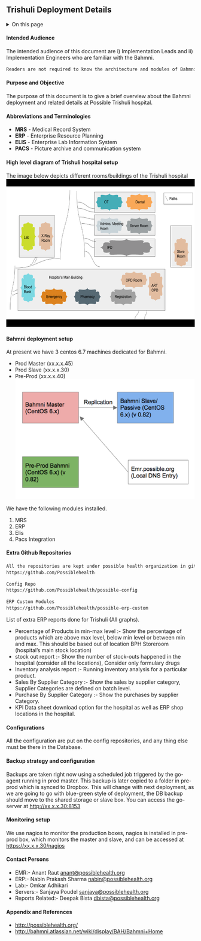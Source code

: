 Trishuli Deployment Details 
---

<details>
<summary>On this page</summary>

- [Intended Audience](#intended-audience)
- [Purpose and Objective](#purpose-and-objective)
- [Abbreviations and Terminologies](#abbreviations-and-terminologies)
- [High level diagram of Trishuli hospital setup](#high-level-diagram-of-possible-hospital-setup)
- [Bahmni deployment setup](#bahmni-deployment-setup)
- [Extra Github Repositories](#extra-github-repositories)
- [Configurations](#configurations)
- [Backup strategy and configuration](#backup-strategy-and-configuration)
- [Monitoring setup](#monitoring-setup)
- [Contact Persons](#contact-persons)
- [Appendix and References](#appendix-and-references)

</details>


#### Intended Audience
The intended audience of this document are i) Implementation Leads and ii) Implementation Engineers who are familiar with the Bahmni.
```markdown
Readers are not required to know the architecture and modules of Bahmni.
```
#### Purpose and Objective
The purpose of this document is to give a brief overview about the Bahmni deployment and related details at Possible Trishuli hospital.

#### Abbreviations and Terminologies
- **MRS** - Medical Record System
- **ERP**  - Enterprise Resource Planning
- **ELIS** - Enterprise Lab Information System
- **PACS** - Picture archive and communication system

#### High level diagram of Trishuli hospital setup
The image below depicts different rooms/buildings of the Trishuli hospital
!["Hospital setup image"](../attachments/hospital_setup.png "Hospital setup image")

#### Bahmni deployment setup
At present we have 3 centos 6.7 machines dedicated for Bahmni.
  * Prod Master (xx.x.x.45)
  * Prod Slave  (xx.x.x.30)
  * Pre-Prod  (xx.x.x.40)
!["Deployment setup image"](../attachments/deployment_setup.png "Deployment setup image")

We have the following modules installed.

1. MRS
1. ERP
1. Elis
1. Pacs Integration

#### Extra Github Repositories
```markdown
All the repositories are kept under possible health organization in github.
https://github.com/Possiblehealth
```
```markdown
Config Repo
https://github.com/Possiblehealth/possible-config
```
```markdown
ERP Custom Modules
https://github.com/Possiblehealth/possible-erp-custom
```

List of extra ERP reports done for Trishuli (All graphs).
* Percentage of Products in min-max level :- Show the percentage of products which are above max level, below min level or between min and max. This should be based out of location BPH Storeroom (hospital’s main stock location)
* stock out report :- Show the number of stock-outs happened in the hospital (consider all the locations), Consider only formulary drugs
* Inventory analysis report :- Running inventory analysis for a particular product.
* Sales By Supplier Category :- Show the sales by supplier category, Supplier Categories are defined on batch level.
* Purchase By Supplier Category :- Show the purchases by supplier Category.
* KPI Data sheet download option for the hospital as well as ERP shop locations in the hospital.


#### Configurations
All the configuration are put on the config repositories, and any thing else must be there in the Database.
#### Backup strategy and configuration
Backups are taken right now using a scheduled job triggered by the go-agent running in prod master. This backup is later copied to a folder in pre-prod which is synced to Dropbox. This will change with next deployment, as we are going to go with blue-green style of deployment, the DB backup should move to the shared storage or slave box. You can access the go-server at http://xx.x.x.30:8153
#### Monitoring setup
We use nagios to monitor the production boxes, nagios is installed in pre-prod box, which monitors the master and slave, and can be accessed at https://xx.x.x.30/nagios 
#### Contact Persons
* EMR:- Anant Raut <anant@possiblehealth.org>
* ERP:- Nabin Prakash Sharma <nabin@possiblehealth.org>
* Lab:- Omkar Adhikari
* Servers:- Sanjaya Poudel <sanjaya@possiblehealth.org>
* Reports Related:- Deepak Bista <dbista@possiblehealth.org>
#### Appendix and References
* http://possiblehealth.org/
* http://bahmni.atlassian.net/wiki/display/BAH/Bahmni+Home
